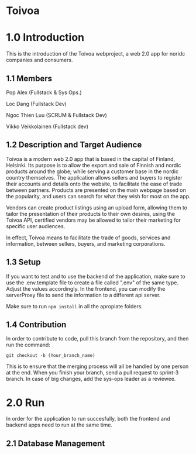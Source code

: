 # Toivoa

# 1.0 Introduction

This is the introduction of the Toivoa webproject, a web 2.0 app for noridc companies and consumers.

## 1.1 Members
Pop Alex (Fullstack & Sys Ops.)

Loc Dang (Fullstack Dev)

Ngoc Thien Luu (SCRUM & Fullstack Dev)

Vikko Veikkolainen (Fullstack dev)


## 1.2 Description and Target Audience

Toivoa is a modern web 2.0 app that is based in the capital of Finland, Helsinki. Its purpose is to allow the export and sale of Finnish and nordic products around the globe; while serving a customer base in the nordic country themselves. The application allows sellers and buyers to register their accounts and details onto the website, to facilitate the ease of trade between partners. Products are presented on the main webpage based on the popularity, and users can search for what they wish for most on the app.

Vendors can create product listings using an upload form, allowing them to tailor the presentation of their products to their own desires, using the Toivoa API, certified vendors may be allowed to tailor their marketing for specific user audiences.

In effect, Toivoa means to facilitate the trade of goods, services and information, between sellers, buyers, and marketing corporations.

## 1.3 Setup

If you want to test and to use the backend of the application, make sure to use the .env.template file to create a file called ".env" of the same type. Adjust the values accordingly. In the frontend, you can modify the serverProxy file to send the information to a different api server.

Make sure to run <code>npm install</code> in all the apropiate folders.

## 1.4 Contribution

In order to contribute to code, pull this branch from the repository, and then run the command:

<code>git checkout -b (Your_branch_name)</code>

This is to ensure that the merging process will all be handled by one person at the end. When you finish your branch, send a pull request to sprint-3 branch. In case of big changes, add the sys-ops leader as a reviewee.

# 2.0 Run

In order for the application to run succesfully, both the frontend and backend apps need to run at the same time.

## 2.1 Database Management

